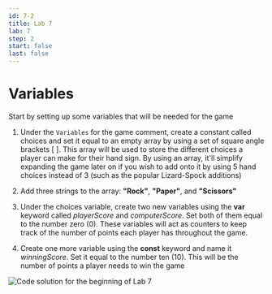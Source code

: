 ```yaml
---
id: 7-2
title: Lab 7
lab: 7
step: 2
start: false
last: false
---
```


# Variables

Start by setting up some variables that will be needed for the game

1. Under the `Variables` for the game comment, create a constant called choices and set it equal to an empty array by using a set of square angle brackets \[ \]. This array will be used to store the different choices a player can make for their hand sign. By using an array, it'll simplify expanding the game later on if you wish to add onto it by using 5 hand choices instead of 3 (such as the popular Lizard-Spock additions)

2. Add three strings to the array: **"Rock"**, **"Paper"**, and **"Scissors"**

3. Under the choices variable, create two new variables using the **var** keyword called _playerScore_ and _computerScore_. Set both of them equal to the number zero (0). These variables will act as counters to keep track of the number of points each player has throughout the game.

4. Create one more variable using the **const** keyword and name it _winningScore_. Set it equal to the number ten (10). This will be the number of points a player needs to win the game

![Code solution for the beginning of Lab 7](/lab7/variables.png)